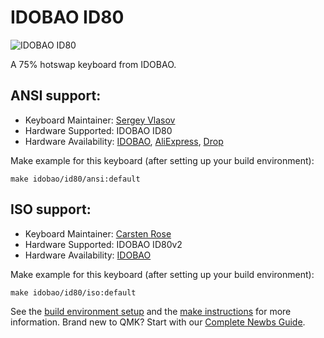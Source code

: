 # IDOBAO ID80

![IDOBAO ID80](https://cdn.shopify.com/s/files/1/0382/1348/4675/products/ID80X.png?v=1620271979)

A 75% hotswap keyboard from IDOBAO.

## ANSI support:

* Keyboard Maintainer: [Sergey Vlasov](https://github.com/sigprof)
* Hardware Supported: IDOBAO ID80
* Hardware Availability: [IDOBAO](https://www.idobao.net/collections/75-layout/products/idobao-id80-75-hot-swappable-mechanical-keyboard-kit), [AliExpress](https://www.aliexpress.com/item/4000590804514.html), [Drop](https://drop.com/buy/idobao-id80-75-hot-swappable-mechanical-keyboard-kit?mode=guest_open)

Make example for this keyboard (after setting up your build environment):

    make idobao/id80/ansi:default
    
## ISO support:

* Keyboard Maintainer: [Carsten Rose](https://github.com/cwr10010)
* Hardware Supported: IDOBAO ID80v2
* Hardware Availability: [IDOBAO](https://www.idobao.net/products/idobao-id80v2-75-hot-swappable-mechanical-keyboard-kit)

Make example for this keyboard (after setting up your build environment):

    make idobao/id80/iso:default

See the [build environment setup](https://docs.qmk.fm/#/getting_started_build_tools) and the [make instructions](https://docs.qmk.fm/#/getting_started_make_guide) for more information. Brand new to QMK? Start with our [Complete Newbs Guide](https://docs.qmk.fm/#/newbs).
